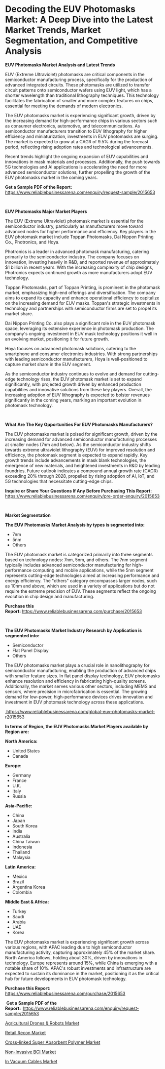 <p><h1>Decoding the EUV Photomasks Market: A Deep Dive into the Latest Market Trends, Market Segmentation, and Competitive Analysis</h1></p><p><strong>EUV Photomasks Market Analysis and Latest Trends</strong></p>
<p><p>EUV (Extreme Ultraviolet) photomasks are critical components in the semiconductor manufacturing process, specifically for the production of advanced integrated circuits. These photomasks are utilized to transfer circuit patterns onto semiconductor wafers using EUV light, which has a shorter wavelength than traditional lithography techniques. This technology facilitates the fabrication of smaller and more complex features on chips, essential for meeting the demands of modern electronics.</p><p>The EUV photomasks market is experiencing significant growth, driven by the increasing demand for high-performance chips in various sectors such as consumer electronics, automotive, and telecommunications. As semiconductor manufacturers transition to EUV lithography for higher efficiency and miniaturization, investments in EUV photomasks are surging. The market is expected to grow at a CAGR of 9.5% during the forecast period, reflecting rising adoption rates and technological advancements.</p><p>Recent trends highlight the ongoing expansion of EUV capabilities and innovations in mask materials and processes. Additionally, the push towards 5G technologies and AI applications is accelerating the need for more advanced semiconductor solutions, further propelling the growth of the EUV photomasks market in the coming years.</p></p>
<p><strong>Get a Sample PDF of the Report:&nbsp;</strong> <a href="https://www.reliablebusinessarena.com/enquiry/request-sample/2015653?utm_campaign=1566&utm_medium=2&utm_source=Github&utm_content=ia&utm_term=27102024&utm_id=euv-photomasks">https://www.reliablebusinessarena.com/enquiry/request-sample/2015653</a></p>
<p>&nbsp;</p>
<p><strong>EUV Photomasks Major Market Players</strong></p>
<p><p>The EUV (Extreme Ultraviolet) photomask market is essential for the semiconductor industry, particularly as manufacturers move toward advanced nodes for higher performance and efficiency. Key players in the EUV photomask market include Toppan Photomasks, Dai Nippon Printing Co., Photronics, and Hoya.</p><p>Photronics is a leader in advanced photomask manufacturing, catering primarily to the semiconductor industry. The company focuses on innovation, investing heavily in R&D, and reported revenue of approximately $1 billion in recent years. With the increasing complexity of chip designs, Photronics expects continued growth as more manufacturers adopt EUV technology.</p><p>Toppan Photomasks, part of Toppan Printing, is prominent in the photomask market, emphasizing high-end offerings and diversification. The company aims to expand its capacity and enhance operational efficiency to capitalize on the increasing demand for EUV masks. Toppan's strategic investments in technology and partnerships with semiconductor firms are set to propel its market share.</p><p>Dai Nippon Printing Co. also plays a significant role in the EUV photomask space, leveraging its extensive experience in photomask production. The company's ongoing investment in EUV mask technology positions it well in an evolving market, positioning it for future growth.</p><p>Hoya focuses on advanced photomask solutions, catering to the smartphone and consumer electronics industries. With strong partnerships with leading semiconductor manufacturers, Hoya is well-positioned to capture market share in the EUV segment.</p><p>As the semiconductor industry continues to evolve and demand for cutting-edge technology rises, the EUV photomask market is set to expand significantly, with projected growth driven by enhanced production capabilities and innovative solutions from these key players. Overall, the increasing adoption of EUV lithography is expected to bolster revenues significantly in the coming years, marking an important evolution in photomask technology.</p></p>
<p>&nbsp;</p>
<p><strong>What Are The Key Opportunities For EUV Photomasks Manufacturers?</strong></p>
<p><p>The EUV photomasks market is poised for significant growth, driven by the increasing demand for advanced semiconductor manufacturing processes at smaller nodes (7nm and below). As the semiconductor industry shifts towards extreme ultraviolet lithography (EUV) for improved resolution and efficiency, the photomask segment is expected to expand rapidly. Key growth trends include advancements in mask blank technologies, the emergence of new materials, and heightened investments in R&D by leading foundries. Future outlook indicates a compound annual growth rate (CAGR) exceeding 20% through 2028, propelled by rising adoption of AI, IoT, and 5G technologies that necessitate cutting-edge chips.</p></p>
<p><strong>Inquire or Share Your Questions If Any Before Purchasing This Report:</strong> <a href="https://www.reliablebusinessarena.com/enquiry/pre-order-enquiry/2015653?utm_campaign=1566&utm_medium=2&utm_source=Github&utm_content=ia&utm_term=27102024&utm_id=euv-photomasks">https://www.reliablebusinessarena.com/enquiry/pre-order-enquiry/2015653</a></p>
<p>&nbsp;</p>
<p><strong>Market Segmentation</strong></p>
<p><strong>The EUV Photomasks Market Analysis by types is segmented into:</strong></p>
<p><ul><li>7nm</li><li>5nm</li><li>Others</li></ul></p>
<p><p>The EUV photomask market is categorized primarily into three segments based on technology nodes: 7nm, 5nm, and others. The 7nm segment typically includes advanced semiconductor manufacturing for high-performance computing and mobile applications, while the 5nm segment represents cutting-edge technologies aimed at increasing performance and energy efficiency. The "others" category encompasses larger nodes, such as 10nm and above, which are used in a variety of applications but do not require the extreme precision of EUV. These segments reflect the ongoing evolution in chip design and manufacturing.</p></p>
<p><strong>Purchase this Report:&nbsp;</strong><a href="https://www.reliablebusinessarena.com/purchase/2015653?utm_campaign=1566&utm_medium=2&utm_source=Github&utm_content=ia&utm_term=27102024&utm_id=euv-photomasks">https://www.reliablebusinessarena.com/purchase/2015653</a></p>
<p>&nbsp;</p>
<p><strong>The EUV Photomasks Market Industry Research by Application is segmented into:</strong></p>
<p><ul><li>Semiconductor</li><li>Flat Panel Display</li><li>Others</li></ul></p>
<p><p>The EUV photomasks market plays a crucial role in nanolithography for semiconductor manufacturing, enabling the production of advanced chips with smaller feature sizes. In flat panel display technology, EUV photomasks enhance resolution and efficiency in fabricating high-quality screens. Additionally, the market serves various other sectors, including MEMS and sensors, where precision in microfabrication is essential. The growing demand for low-power, high-performance devices drives innovation and investment in EUV photomask technology across these applications.</p></p>
<p><a href="https://www.reliablebusinessarena.com/global-euv-photomasks-market-r2015653?utm_campaign=1566&utm_medium=2&utm_source=Github&utm_content=ia&utm_term=27102024&utm_id=euv-photomasks">&nbsp;https://www.reliablebusinessarena.com/global-euv-photomasks-market-r2015653</a></p>
<p><strong>In terms of Region, the EUV Photomasks Market Players available by Region are:</strong></p>
<p>
    <p> <strong> North America: </strong>
        <ul>
            <li>United States</li>
            <li>Canada</li>
        </ul>
        </p> 
    <p> <strong> Europe: </strong>
        <ul>
            <li>Germany</li>
            <li>France</li>
            <li>U.K.</li>
            <li>Italy</li>
            <li>Russia</li>
        </ul>
        </p> 
    <p> <strong> Asia-Pacific: </strong>
        <ul>
            <li>China</li>
            <li>Japan</li>
            <li>South Korea</li>
            <li>India</li>
            <li>Australia</li>
            <li>China Taiwan</li>
            <li>Indonesia</li>
            <li>Thailand</li>
            <li>Malaysia</li>
        </ul>
        </p> 
    <p> <strong> Latin America: </strong>
        <ul>
            <li>Mexico</li>
            <li>Brazil</li>
            <li>Argentina Korea</li>
            <li>Colombia</li>
        </ul>
        </p> 
    <p> <strong> Middle East & Africa: </strong>
        <ul>
            <li>Turkey</li>
            <li>Saudi</li>
            <li>Arabia</li>
            <li>UAE</li>
            <li>Korea</li>
        </ul>
    </p>
    </p>
<p><p>The EUV photomasks market is experiencing significant growth across various regions, with APAC leading due to high semiconductor manufacturing activity, capturing approximately 45% of the market share. North America follows, holding about 30%, driven by innovations in technology. Europe represents around 15%, while China is emerging with a notable share of 10%. APAC's robust investments and infrastructure are expected to sustain its dominance in the market, positioning it as the critical hub for future developments in EUV photomask technology.</p></p>
<p><strong>Purchase this Report: </strong><a href="https://www.reliablebusinessarena.com/purchase/2015653?utm_campaign=1566&utm_medium=2&utm_source=Github&utm_content=ia&utm_term=27102024&utm_id=euv-photomasks">https://www.reliablebusinessarena.com/purchase/2015653</a></p>
<p>&nbsp;<strong>Get a Sample PDF of the Report:&nbsp;&nbsp;</strong><a href="https://www.reliablebusinessarena.com/enquiry/request-sample/2015653?utm_campaign=1566&utm_medium=2&utm_source=Github&utm_content=ia&utm_term=27102024&utm_id=euv-photomasks">https://www.reliablebusinessarena.com/enquiry/request-sample/2015653</a></p>
<p><strong></strong></p>
<p><p><a href="https://issuu.com/reportprime-2/docs/agricultural-drones-robots-market-s_38ae44bdf92a6a?utm_campaign=1566&utm_medium=2&utm_source=Github&utm_content=ia&utm_term=27102024&utm_id=euv-photomasks">Agricultural Drones & Robots Market</a></p><p><a href="https://www.linkedin.com/pulse/future-ready-strategic-insights-global-retail-recon-market-dxbcf?utm_campaign=1566&utm_medium=2&utm_source=Github&utm_content=ia&utm_term=27102024&utm_id=euv-photomasks">Retail Recon Market</a></p><p><a href="https://www.linkedin.com/pulse/strategic-insights-global-cross-linked-super-absorbent-9hyrf?utm_campaign=1566&utm_medium=2&utm_source=Github&utm_content=ia&utm_term=27102024&utm_id=euv-photomasks">Cross-linked Super Absorbent Polymer Market</a></p><p><a href="https://www.linkedin.com/pulse/strategic-insights-global-non-invasive-bci-market-trends-bxz7f?utm_campaign=1566&utm_medium=2&utm_source=Github&utm_content=ia&utm_term=27102024&utm_id=euv-photomasks">Non-Invasive BCI Market</a></p><p><a href="https://github.com/Rekhakhatun65/Market-Research-Report-List-1/blob/main/in-vacuum-cables-market.md?utm_campaign=1566&utm_medium=2&utm_source=Github&utm_content=ia&utm_term=27102024&utm_id=euv-photomasks">In Vacuum Cables Market</a></p></p>